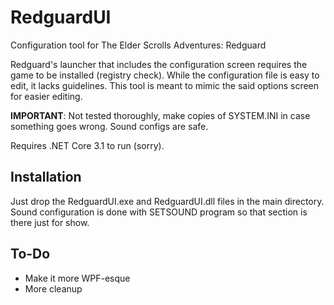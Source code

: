 # RedguardUI
Configuration tool for The Elder Scrolls Adventures: Redguard

Redguard's launcher that includes the configuration screen requires the game to be installed (registry check). While the configuration file is easy to edit, it lacks guidelines. This tool is meant to mimic the said options screen for easier editing.

**IMPORTANT**: Not tested thoroughly, make copies of SYSTEM.INI in case something goes wrong. Sound configs are safe.

Requires .NET Core 3.1 to run (sorry).

## Installation
Just drop the RedguardUI.exe and RedguardUI.dll files in the main directory. Sound configuration is done with SETSOUND program so that section is there just for show.

## To-Do
- Make it more WPF-esque
- More cleanup
